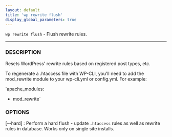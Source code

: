 ```yaml
---
layout: default
title: 'wp rewrite flush'
display_global_parameters: true
---
```


`wp rewrite flush` - Flush rewrite rules.

<hr />

### DESCRIPTION

Resets WordPress' rewrite rules based on registered post types, etc.

To regenerate a .htaccess file with WP-CLI, you'll need to add the mod_rewrite module
to your wp-cli.yml or config.yml. For example:

`apache_modules:
  - mod_rewrite`

### OPTIONS

[\--hard]
: Perform a hard flush - update `.htaccess` rules as well as rewrite rules in database. Works only on single site installs.



